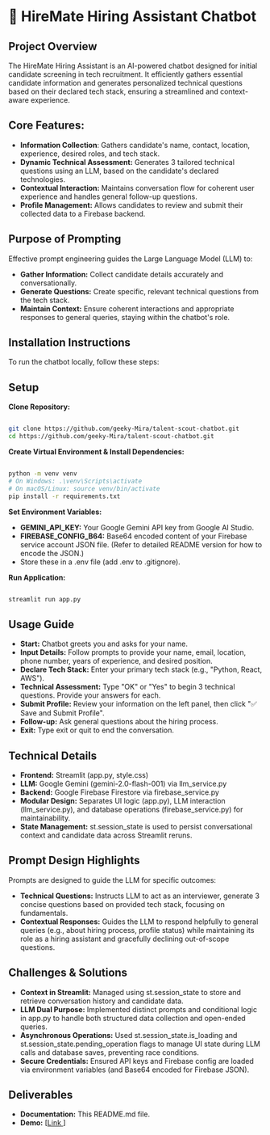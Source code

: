 # 🤖 HireMate Hiring Assistant Chatbot

## Project Overview
The HireMate Hiring Assistant is an AI-powered chatbot designed for initial candidate screening in tech recruitment. It efficiently gathers essential candidate information and generates personalized technical questions based on their declared tech stack, ensuring a streamlined and context-aware experience.

## Core Features:

* **Information Collection**: Gathers candidate's name, contact, location, experience, desired roles, and tech stack.
* **Dynamic Technical Assessment:** Generates 3 tailored technical questions using an LLM, based on the candidate's declared technologies.
* **Contextual Interaction:** Maintains conversation flow for coherent user experience and handles general follow-up questions.
* **Profile Management:** Allows candidates to review and submit their collected data to a Firebase backend.

## Purpose of Prompting
Effective prompt engineering guides the Large Language Model (LLM) to:

* **Gather Information:** Collect candidate details accurately and conversationally.
* **Generate Questions:** Create specific, relevant technical questions from the tech stack.
* **Maintain Context:** Ensure coherent interactions and appropriate responses to general queries, staying within the chatbot's role.

## Installation Instructions
To run the chatbot locally, follow these steps:

## Setup
**Clone Repository:**
```Bash

git clone https://github.com/geeky-Mira/talent-scout-chatbot.git
cd https://github.com/geeky-Mira/talent-scout-chatbot.git
```
**Create Virtual Environment & Install Dependencies:**
```Bash

python -m venv venv
# On Windows: .\venv\Scripts\activate
# On macOS/Linux: source venv/bin/activate
pip install -r requirements.txt
```
**Set Environment Variables:**
* **GEMINI_API_KEY:** Your Google Gemini API key from Google AI Studio.
* **FIREBASE_CONFIG_B64:** Base64 encoded content of your Firebase service account JSON file. (Refer to detailed README version for how to encode the JSON.)
* Store these in a .env file (add .env to .gitignore).

**Run Application:**
```Bash

streamlit run app.py
```
## Usage Guide
* **Start:** Chatbot greets you and asks for your name.
* **Input Details:** Follow prompts to provide your name, email, location, phone number, years of experience, and desired position.
* **Declare Tech Stack:** Enter your primary tech stack (e.g., "Python, React, AWS").
* **Technical Assessment:** Type "OK" or "Yes" to begin 3 technical questions. Provide your answers for each.
* **Submit Profile:** Review your information on the left panel, then click "✅ Save and Submit Profile".
* **Follow-up:** Ask general questions about the hiring process.
* **Exit:** Type exit or quit to end the conversation.

## Technical Details
* **Frontend:** Streamlit (app.py, style.css)
* **LLM:** Google Gemini (gemini-2.0-flash-001) via llm_service.py
* **Backend:** Google Firebase Firestore via firebase_service.py
* **Modular Design:** Separates UI logic (app.py), LLM interaction (llm_service.py), and database operations (firebase_service.py) for maintainability.
* **State Management:** st.session_state is used to persist conversational context and candidate data across Streamlit reruns.

## Prompt Design Highlights
Prompts are designed to guide the LLM for specific outcomes:

* **Technical Questions:** Instructs LLM to act as an interviewer, generate 3 concise questions based on provided tech stack, focusing on fundamentals.
* **Contextual Responses:** Guides the LLM to respond helpfully to general queries (e.g., about hiring process, profile status) while maintaining its role as a hiring assistant and gracefully declining out-of-scope questions.

## Challenges & Solutions
* **Context in Streamlit:** Managed using st.session_state to store and retrieve conversation history and candidate data.
* **LLM Dual Purpose:** Implemented distinct prompts and conditional logic in app.py to handle both structured data collection and open-ended queries.
* **Asynchronous Operations:** Used st.session_state.is_loading and st.session_state.pending_operation flags to manage UI state during LLM calls and database saves, preventing race conditions.
* **Secure Credentials:** Ensured API keys and Firebase config are loaded via environment variables (and Base64 encoded for Firebase JSON).

## Deliverables
* **Documentation:** This README.md file.
* **Demo:** [[Link ](https://hire-mate-chatbot.streamlit.app/)]
